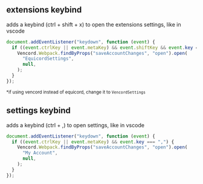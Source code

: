 ## extensions keybind

adds a keybind (ctrl + shift + x) to open the extensions settings, like in vscode
```js
document.addEventListener("keydown", function (event) {
  if ((event.ctrlKey || event.metaKey) && event.shiftKey && event.key === "X") {
    Vencord.Webpack.findByProps("saveAccountChanges", "open").open(
      "EquicordSettings",
      null,
    );
  }
});
```
<sup>*if using vencord instead of equicord, change it to `VencordSettings`</sup>

## settings keybind

adds a keybind (ctrl + ,) to open settings, like in vscode
```js
document.addEventListener("keydown", function (event) {
  if ((event.ctrlKey || event.metaKey) && event.key === ",") {
    Vencord.Webpack.findByProps("saveAccountChanges", "open").open(
      "My Account",
      null,
    );
  }
});
```
